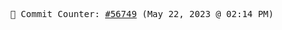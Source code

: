 <p align="center">
    <samp>
        📮 Commit Counter: <a href="https://github.com/Javascript-void0/Javascript-void0/commits/main">#56749</a> (May 22, 2023 @ 02:14 PM)
    </samp>
</p>